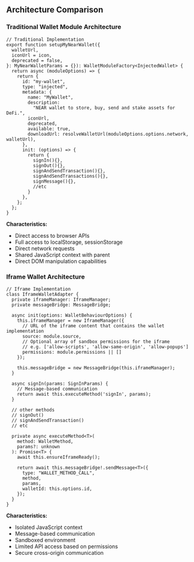 ## **Architecture Comparison**

### **Traditional Wallet Module Architecture**

```tsx
// Traditional Implementation
export function setupMyNearWallet({
  walletUrl,
  iconUrl = icon,
  deprecated = false,
}: MyNearWalletParams = {}): WalletModuleFactory<InjectedWallet> {
  return async (moduleOptions) => {
    return {
      id: "my-wallet",
      type: "injected",
      metadata: {
        name: "MyWallet",
        description:
          "NEAR wallet to store, buy, send and stake assets for DeFi.",
        iconUrl,
        deprecated,
        available: true,
        downloadUrl: resolveWalletUrl(moduleOptions.options.network, walletUrl),
      },
      init: (options) => {
        return {
          signIn(){},
          signOut(){},
          signAndSendTransaction(){},
          signAndSendTransactions(){},
          signMessage(){},
          //etc
        }
      },
    };
  };
}

```

**Characteristics:**

- Direct access to browser APIs
- Full access to localStorage, sessionStorage
- Direct network requests
- Shared JavaScript context with parent
- Direct DOM manipulation capabilities

### **Iframe Wallet Architecture**

```tsx
// Iframe Implementation
class IframeWalletAdapter {
  private iframeManager: IframeManager;
  private messageBridge: MessageBridge;

  async init(options: WalletBehaviourOptions) {
    this.iframeManager = new IframeManager({
      // URL of the iframe content that contains the wallet implementation
      source: module.source,
      // Optional array of sandbox permissions for the iframe
      // e.g. ['allow-scripts', 'allow-same-origin', 'allow-popups']
      permissions: module.permissions || []
    });

    this.messageBridge = new MessageBridge(this.iframeManager);
  }

  async signIn(params: SignInParams) {
    // Message-based communication
    return await this.executeMethod('signIn', params);
  }
  
  // other methods
  // signOut()
  // signAndSendTransaction()
  // etc

  private async executeMethod<T>(
    method: WalletMethod,
    params?: unknown
  ): Promise<T> {
    await this.ensureIframeReady();

    return await this.messageBridge!.sendMessage<T>({
      type: "WALLET_METHOD_CALL",
      method,
      params,
      walletId: this.options.id,
    });
  }
}

```

**Characteristics:**

- Isolated JavaScript context
- Message-based communication
- Sandboxed environment
- Limited API access based on permissions
- Secure cross-origin communication
